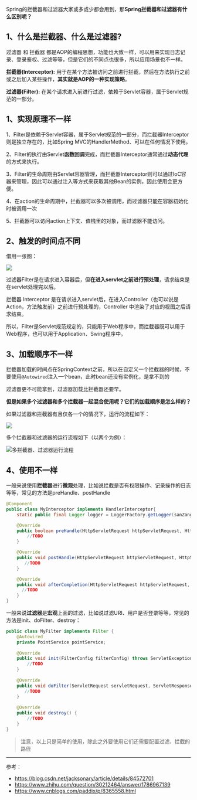 Spring的拦截器和过滤器大家或多或少都会用到，那**Spring拦截器和过滤器有什么区别呢？** 



## 1、什么是拦截器、什么是过滤器?

过滤器 和 拦截器 都是AOP的编程思想，功能也大致一样，可以用来实现日志记录、登录鉴权、过滤等等，但是它们的不同点也很多，所以应用场景也不一样。

 **拦截器(Interceptor):** 用于在某个方法被访问之前进行拦截，然后在方法执行之前或之后加入某些操作，**其实就是AOP的一种实现策略**。

 **过滤器(Filter):** 在某个请求进入前进行过滤，依赖于Servlet容器，属于Servlet规范的一部分。

## 1、实现原理不一样

1、Filter是依赖于Servlet容器，属于Servlet规范的一部分，而拦截器Interceptor则是独立存在的，比如Spring MVC的HandlerMethod、可以在任何情况下使用。

2、Filter的执行由Servlet**函数回调**完成，而拦截器Interceptor通常通过**动态代理**的方式来执行。

3、Filter的生命周期由Servlet容器管理，而拦截器Interceptor则可以通过IoC容器来管理，因此可以通过注入等方式来获取其他Bean的实例，因此使用会更方便。

4、在action的生命周期中，拦截器可以多次被调用，而过滤器只能在容器初始化时被调用一次

5、拦截器可以访问action上下文、值栈里的对象，而过滤器不能访问。





## 2、触发的时间点不同

借用一张图：

![](https://cdn.jsdelivr.net/gh/DogerRain/image@main/img-20210401/image-20210517160625816.png)

过滤器Filter是在请求进入容器后，但**在进入servlet之前进行预处理**，请求结束是在servlet处理完以后。

拦截器 Interceptor 是在请求进入servlet后，在进入Controller（也可以说是Action，方法触发前）之前进行预处理的，Controller 中渲染了对应的视图之后请求结束。

所以，Filter是Servlet规范规定的，只能用于Web程序中，而拦截器既可以用于Web程序，也可以用于Application、Swing程序中。



## 3、加载顺序不一样

拦截器加载的时间点在SpringContext之前，所以在自定义一个拦截器的时候，不要使用`@Autowired`注入一个bean，此时bean还没有实例化，是拿不到的

过滤器更不可能拿到，过滤器加载比拦截器还要早。

**但是如果多个过滤器和多个拦截器一起混合使用呢？它们的加载顺序是怎么样的？**

如果过滤器和拦截器有且仅各一个的情况下，运行的流程如下：

![](https://img-blog.csdnimg.cn/2018112819593016.png)

多个拦截器和过滤器的运行流程如下（以两个为例）：

![多拦截器、过滤器运行流程](https://img-blog.csdnimg.cn/20181128200003636.png)

## 4、使用不一样

一般来说使用**拦截器**进行**微观**处理，比如说拦截是否有权限操作、记录操作的日志等等，常见的方法是preHandle、postHandle

```java
@Component
public class MyInterceptor implements HandlerInterceptor{
    static public final Logger logger = LoggerFactory.getLogger(sanZangInterceptor.class);

    @Override
    public boolean preHandle(HttpServletRequest httpServletRequest, HttpServletResponse httpServletResponse, Object o) throws Exception {
		//TODO
    }

    @Override
    public void postHandle(HttpServletRequest httpServletRequest, HttpServletResponse httpServletResponse, Object o, ModelAndView modelAndView) throws Exception {
       //TODO	
    }

    @Override
    public void afterCompletion(HttpServletRequest httpServletRequest, HttpServletResponse httpServletResponse, Object o, Exception e) throws Exception {
      //TODO
    }
}
```

一般来说**过滤器**是**宏观**上面的过滤，比如说过滤URI、用户是否登录等等，常见的方法是init、doFilter、destroy：

```java
public class MyFilter implements Filter {
    @Autowired
    private PointService pointService;
 
    @Override
    public void init(FilterConfig filterConfig) throws ServletException {
        //TODO
    }
 
    @Override
    public void doFilter(ServletRequest servletRequest, ServletResponse servletResponse, FilterChain filterChain) throws IOException, ServletException {
       //TODO
    }
 
    @Override
    public void destroy() {
        //TODO
    }
}
```

> 注意，以上只是简单的使用，除此之外要使用它们还需要配置过滤、拦截的路径

---

参考：

- https://blog.csdn.net/jacksonary/article/details/84572701
- https://www.zhihu.com/question/30212464/answer/1786967139
- https://www.cnblogs.com/paddix/p/8365558.html